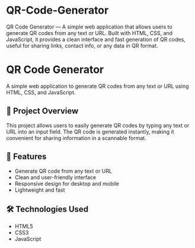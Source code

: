 # QR-Code-Generator
QR Code Generator — A simple web application that allows users to generate QR codes from any text or URL. Built with HTML, CSS, and JavaScript, it provides a clean interface and fast generation of QR codes, useful for sharing links, contact info, or any data in QR format.

# QR Code Generator

A simple web application to generate QR codes from any text or URL using HTML, CSS, and JavaScript.

## 🚀 Project Overview

This project allows users to easily generate QR codes by typing any text or URL into an input field. The QR code is generated instantly, making it convenient for sharing information in a scannable format.

## 🎯 Features

- Generate QR code from any text or URL
- Clean and user-friendly interface
- Responsive design for desktop and mobile
- Lightweight and fast

## 🛠️ Technologies Used

- HTML5
- CSS3
- JavaScript 

